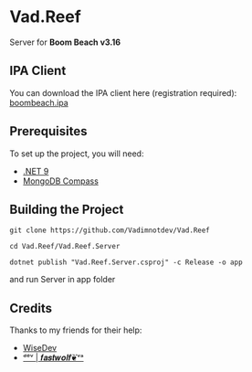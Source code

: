 # Vad.Reef

Server for **Boom Beach v3.16**

## IPA Client

You can download the IPA client here (registration required):  
[boombeach.ipa](https://4pda.to/forum/index.php?showtopic=516906&view=findpost&p=26594360)

## Prerequisites

To set up the project, you will need:  
- [.NET 9](https://dotnet.microsoft.com/en-us/download/dotnet/9.0)
- [MongoDB Compass](https://www.mongodb.com/try/download/community)

## Building the Project
```
git clone https://github.com/Vadimnotdev/Vad.Reef
```

```
cd Vad.Reef/Vad.Reef.Server
```

```
dotnet publish "Vad.Reef.Server.csproj" -c Release -o app
```

and run Server in app folder

## Credits
Thanks to my friends for their help:
- [WiseDev](https://github.com/wisedevik)
- [ᵈᵉᵛ | 𝒇𝒂𝒔𝒕𝒘𝒐𝒍𝒇❦ᵛᵃ](https://github.com/FastWolf-051)